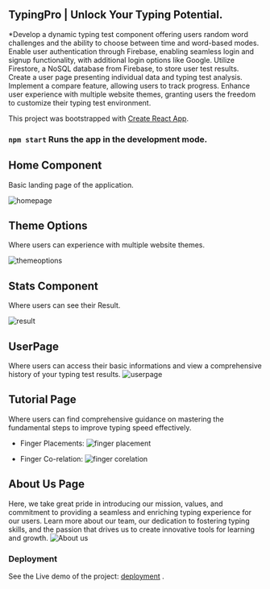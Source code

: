 ## TypingPro | Unlock Your Typing Potential.

*Develop a dynamic typing test component offering users random word challenges and the ability to choose between time and word-based modes. Enable user authentication through Firebase, enabling seamless login and signup functionality, with additional login options like Google. Utilize Firestore, a NoSQL database from Firebase, to store user test results. Create a user page presenting individual data and typing test analysis. Implement a compare feature, allowing users to track progress. Enhance user experience with multiple website themes, granting users the freedom to customize their typing test environment.

This project was bootstrapped with [Create React App](https://github.com/facebook/create-react-app).

### `npm start` Runs the app in the development mode.

## Home Component
Basic landing page of the application.

![homepage](https://github.com/MoumitaMurmu/TypingPro/assets/69195751/d84599dd-374a-4c9d-bbdf-a3241cf8c39d)

## Theme Options
Where users can experience with multiple website themes.

![themeoptions](https://github.com/MoumitaMurmu/TypingPro/assets/69195751/d6195ae1-f972-43e3-812f-210f28cbb655)

## Stats Component
Where users can see their Result.

![result](https://github.com/MoumitaMurmu/TypingPro/assets/69195751/31019ad6-4021-417e-8b20-748f6441f7f1)

## UserPage 
Where users can access their basic informations and view a comprehensive history of your typing test results.
![userpage](https://github.com/MoumitaMurmu/TypingPro/assets/69195751/133d933f-3a89-4ce6-9c34-d5b4e5f156c7)

## Tutorial Page
Where users can find comprehensive guidance on mastering the fundamental steps to improve typing speed effectively.
* Finger Placements:
![finger placement](https://github.com/MoumitaMurmu/TypingPro/assets/69195751/88d3570f-edb9-42bd-9e35-50d58f0599f3)

* Finger Co-relation:
  ![finger corelation](https://github.com/MoumitaMurmu/TypingPro/assets/69195751/306321c7-949a-4b1b-af13-23160cd7b60d)

## About Us Page
Here, we take great pride in introducing our mission, values, and commitment to providing a seamless and enriching typing experience for our users. Learn more about our team, our dedication to fostering typing skills, and the passion that drives us to create innovative tools for learning and growth.
![About us](https://github.com/MoumitaMurmu/TypingPro/assets/69195751/c59f603e-f2b2-4a8e-820f-4d15e14fe485)

### Deployment
See the Live demo of the project:  [deployment](https://typing-pro-reactjs.netlify.app/) .

